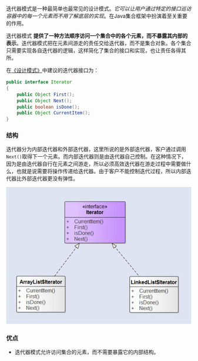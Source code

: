 
迭代器模式是一种最简单也最常见的设计模式。*它可以让用户通过特定的接口巡访容器中的每一个元素而不用了解底层的实现*。在Java集合框架中扮演着至关重要的作用。

<!--more-->

迭代器模式 **提供了一种方法顺序访问一个集合中的各个元素，而不暴露其内部的表示**。迭代器模式把在元素间游走的责任交给迭代器，而不是集合对象。各个集合只需要实现各自迭代器的逻辑，这样简化了集合的接口和实现，也让责任各得其所。

在[《设计模式》](https://zh.wikipedia.org/wiki/%E8%AE%BE%E8%AE%A1%E6%A8%A1%E5%BC%8F%EF%BC%9A%E5%8F%AF%E5%A4%8D%E7%94%A8%E9%9D%A2%E5%90%91%E5%AF%B9%E8%B1%A1%E8%BD%AF%E4%BB%B6%E7%9A%84%E5%9F%BA%E7%A1%80)中建议的迭代器接口为：

```Java
public interface Iterator
{
    public Object First();
    public Object Next();
    public boolean isDone();
    public Object CurrentItem();
}
```

### 结构

迭代器分为内部迭代器和外部迭代器，这里所说的是外部迭代器，客户通过调用`Next()`取得下一个元素。而内部迭代器则是由迭代器自己控制。在这种情况下，因为是由迭代器自行在元素之间游走，所以必须高效迭代器在游走过程中需要做什么，也就是说需要将操作传递给迭代器。由于客户不能控制迭代过程，所以内部迭代器比外部迭代器更没有弹性。

![](pattern-iterator.jpg)

### 优点

  - 迭代器模式允许访问集合的元素，而不需要暴露它的内部结构。
